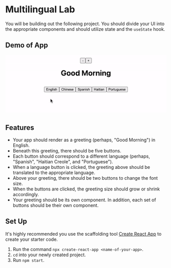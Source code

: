 # Multilingual Lab

You will be building out the following project. You should divide your UI into the appropriate components and should utilize state and the `useState` hook. 

## Demo of App

![demo](./demo.gif)

## Features

* Your app should render as a greeting (perhaps, "Good Morning") in English. 
* Beneath this greeting, there should be five buttons. 
* Each button should correspond to a different language (perhaps, "Spanish", "Haitian Creole", and "Portuguese"). 
* When a language button is clicked, the greeting above should be translated to the appropriate language.
* Above your greeting, there should be two buttons to change the font size.
* When the buttons are clicked, the greeting size should grow or shrink accordingly. 
* Your greeting should be its own component. In addition, each set of buttons should be their own component. 

## Set Up
It's highly recommended you use the scaffolding tool [Create React App](https://reactjs.org/docs/create-a-new-react-app.html) to create your starter code. 
1. Run the command `npx create-react-app <name-of-your-app>`. 
2. `cd` into your newly created project.
3. Run `npm start`.



